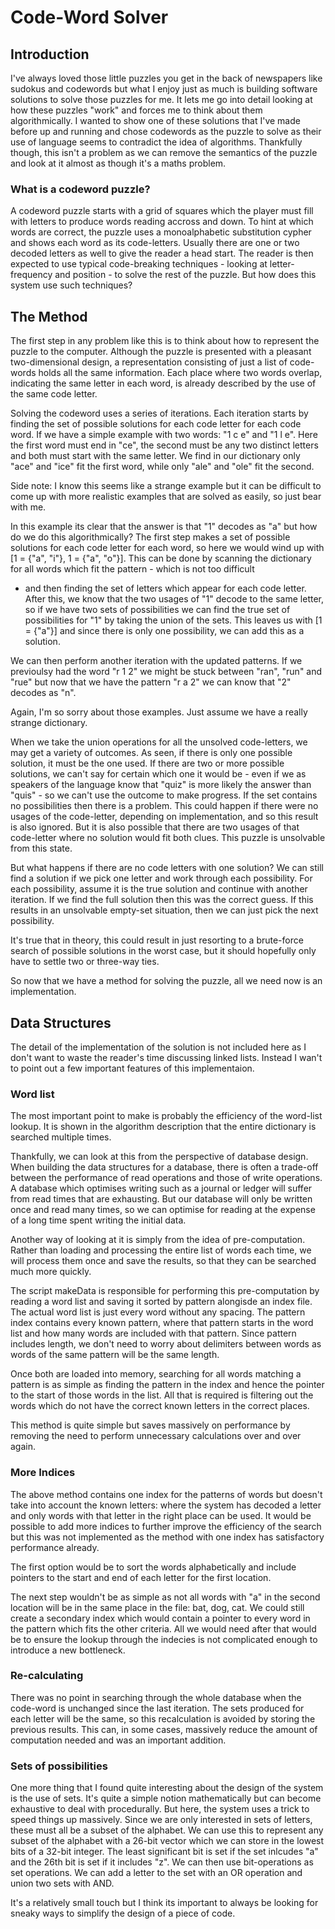
# Code-Word Solver

## Introduction

I've always loved those little puzzles you get in the back of newspapers like sudokus
and codewords but what I enjoy just as much is building software solutions to solve
those puzzles for me. It lets me go into detail looking at how these puzzles "work" and
forces me to think about them algorithmically. I wanted to show one of these solutions
that I've made before up and running and chose codewords as the puzzle to solve as their
use of language seems to contradict the idea of algorithms. Thankfully though, this isn't
a problem as we can remove the semantics of the puzzle and look at it almost as though
it's a maths problem.

### What is a codeword puzzle?

A codeword puzzle starts with a grid of squares which the player must fill with letters
to produce words reading accross and down. To hint at which words are correct, the puzzle
uses a monoalphabetic substitution cypher and shows each word as its code-letters. Usually
there are one or two decoded letters as well to give the reader a head start. The reader
is then expected to use typical code-breaking techniques - looking at letter-frequency and
position - to solve the rest of the puzzle. But how does this system use such techniques?

## The Method

The first step in any problem like this is to think about how to represent the puzzle to
the computer. Although the puzzle is presented with a pleasant two-dimensional design, a
representation consisting of just a list of code-words holds all the same information.
Each place where two words overlap, indicating the same letter in each word, is already
described by the use of the same code letter.

Solving the codeword uses a series of iterations. Each iteration starts by finding the set
of possible solutions for each code letter for each code word. If we have a simple example
with two words: "1 c e" and "1 l e". Here the first word must end in "ce", the second must
be any two distinct letters and both must start with the same letter. We find in our
dictionary only "ace" and "ice" fit the first word, while only "ale" and "ole" fit the
second.

Side note: I know this seems like a strange example but it can be difficult to come up with
more realistic examples that are solved as easily, so just bear with me.

In this example its clear that the answer is that "1" decodes as "a" but how do we do this
algorithmically? The first step makes a set of possible solutions for each code letter for
each word, so here we would wind up with [1 = {"a", "i"}, 1 = {"a", "o"}]. This can be done
by scanning the dictionary for all words which fit the pattern - which is not too difficult
- and then finding the set of letters which appear for each code letter. After this, we
know that the two usages of "1" decode to the same letter, so if we have two sets of
possibilities we can find the true set of possibilities for "1" by taking the union of the
sets. This leaves us with [1 = {"a"}] and since there is only one possibility, we can add
this as a solution.

We can then perform another iteration with the updated patterns. If we previoulsy had the
word "r 1 2" we might be stuck between "ran", "run" and "rue" but now that we have the pattern
"r a 2" we can know that "2" decodes as "n".

Again, I'm so sorry about those examples. Just assume we have a really strange dictionary.

When we take the union operations for all the unsolved code-letters, we may get a variety
of outcomes. As seen, if there is only one possible solution, it must be the one used. If
there are two or more possible solutions, we can't say for certain which one it would be -
even if we as speakers of the language know that "quiz" is more likely the answer than
"quis" - so we can't use the outcome to make progress. If the set contains no possibilities
then there is a problem. This could happen if there were no usages of the code-letter,
depending on implementation, and so this result is also ignored. But it is also possible
that there are two usages of that code-letter where no solution would fit both clues. This
puzzle is unsolvable from this state.

But what happens if there are no code letters with one solution? We can still find a solution
if we pick one letter and work through each possibility. For each possibility, assume it is
the true solution and continue with another iteration. If we find the full solution then this
was the correct guess. If this results in an unsolvable empty-set situation, then we can just
pick the next possibility.

It's true that in theory, this could result in just resorting to a brute-force search of
possible solutions in the worst case, but it should hopefully only have to settle two or
three-way ties.

So now that we have a method for solving the puzzle, all we need now is an implementation.

## Data Structures

The detail of the implementation of the solution is not included here as I don't want to
waste the reader's time discussing linked lists. Instead I wan't to point out a few important
features of this implementaion.

### Word list

The most important point to make is probably the efficiency of the word-list lookup. It is
shown in the algorithm description that the entire dictionary is searched multiple times.

Thankfully, we can look at this from the perspective of database design. When building
the data structures for a database, there is often a trade-off between the performance of
read operations and those of write operations. A database which optimises writing such as
a journal or ledger will suffer from read times that are exhausting. But our database
will only be written once and read many times, so we can optimise for reading at the
expense of a long time spent writing the initial data.

Another way of looking at it is simply from the idea of pre-computation. Rather than
loading and processing the entire list of words each time, we will process them once and
save the results, so that they can be searched much more quickly.

The script makeData is responsible for performing this pre-computation by reading a word
list and saving it sorted by pattern alongisde an index file. The actual word list is just
every word without any spacing. The pattern index contains every known pattern, where that
pattern starts in the word list and how many words are included with that pattern. Since
pattern includes length, we don't need to worry about delimiters between words as words of
the same pattern will be the same length.

Once both are loaded into memory, searching for all words matching a pattern is as simple
as finding the pattern in the index and hence the pointer to the start of those words in
the list. All that is required is filtering out the words which do not have the correct
known letters in the correct places.

This method is quite simple but saves massively on performance by removing the need to perform
unnecessary calculations over and over again.

### More Indices

The above method contains one index for the patterns of words but doesn't take into account
the known letters: where the system has decoded a letter and only words with that letter in
the right place can be used. It would be possible to add more indices to further improve the
efficiency of the search but this was not implemented as the method with one index has
satisfactory performance already.

The first option would be to sort the words alphabetically and include pointers to the start
and end of each letter for the first location.

The next step wouldn't be as simple as not all words with "a" in the second location will be
in the same place in the file: bat, dog, cat. We could still create a secondary index which
would contain a pointer to every word in the pattern which fits the other criteria. All we
would need after that would be to ensure the lookup through the indecies is not complicated
enough to introduce a new bottleneck.

### Re-calculating

There was no point in searching through the whole database when the code-word is unchanged
since the last iteration. The sets produced for each letter will be the same, so this
recalculation is avoided by storing the previous results. This can, in some cases, massively
reduce the amount of computation needed and was an important addition.

### Sets of possibilities

One more thing that I found quite interesting about the design of the system is the use of
sets. It's quite a simple notion mathematically but can become exhaustive to deal with
procedurally. But here, the system uses a trick to speed things up massively. Since we are
only interested in sets of letters, these must all be a subset of the alphabet. We can use
this to represent any subset of the alphabet with a 26-bit vector which we can store in
the lowest bits of a 32-bit integer. The least significant bit is set if the set inlcudes
"a" and the 26th bit is set if it includes "z". We can then use bit-operations as set
operations. We can add a letter to the set with an OR operation and union two sets with AND.

It's a relatively small touch but I think its important to always be looking for sneaky
ways to simplify the design of a piece of code.
